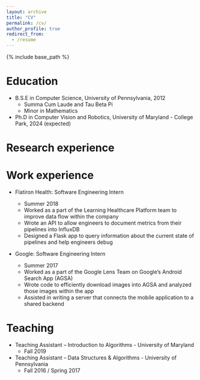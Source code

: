 ```yaml
---
layout: archive
title: "CV"
permalink: /cv/
author_profile: true
redirect_from:
  - /resume
---
```


{% include base_path %}

Education
======
* B.S.E in Computer Science, University of Pennsylvania, 2012
  * Summa Cum Laude and Tau Beta Pi
  * Minor in Mathematics
* Ph.D in Computer Vision and Robotics, University of Maryland - College Park, 2024 (expected)

Research experience
======

Work experience
======
* Flatiron Health: Software Engineering Intern
  * Summer 2018
  * Worked as a part of the Learning Healthcare Platform team to improve data flow within the company
  * Wrote an API to allow engineers to document metrics from their pipelines into InfluxDB
  * Designed a Flask app to query information about the current state of pipelines and help engineers debug

* Google: Software Engineering Intern
  * Summer 2017
  * Worked as a part of the Google Lens Team on Google’s Android Search App (AGSA)
  * Wrote code to efficiently download images into AGSA and analyzed those images within the app
  * Assisted in writing a server that connects the mobile application to a shared backend
 
  
Teaching
======
* Teaching Assistant – Introduction to Algorithms - University of Maryland
  * Fall 2019
* Teaching Assistant – Data Structures \& Algorithms - University of Pennsylvania
  * Fall 2016 / Spring 2017
